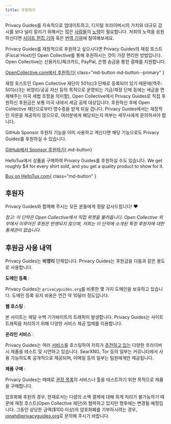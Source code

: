 ```yaml
---
title: 후원하기
---
```


<!-- markdownlint-disable MD036 -->
Privacy Guides를 지속적으로 업데이트하고, 디지털 프라이버시의 가치와 대규모 감시를 보다 널리 알리기 위해서는 많은 [사람들](https://github.com/privacyguides/privacyguides.org/graphs/contributors)의 [노력](https://github.com/privacyguides/privacyguides.org/pulse/monthly)이 필요합니다. 저희의 노력을 응원하신다면 [사이트 편집 기여](https://github.com/privacyguides/privacyguides.org) 혹은 [번역 기여](https://crowdin.com/project/privacyguides)에 참여해보세요.

Privacy Guides를 재정적으로 후원하고 싶으시다면 Privacy Guides의 재정 호스트(Fiscal Host)인 Open Collective를 통해 후원하시는 것이 가장 편리한 방법입니다. Open Collective는 신용카드/체크카드, PayPal, 은행 송금을 통한 결제를 지원합니다.

[OpenCollective.com에서 후원하기](https://opencollective.com/privacyguides/donate){ class="md-button md-button--primary" }

재정 호스트인 Open Collective 재단이 501(c)3 단체로 등록되어 있기 때문에(역주: 501(c)3는 비영리/공공 자선 등의 목적으로 운영되는 기금/재정 단체 등에는 세금을 면제해주는 미국 세법 조항을 의미함), Open Collective에서 Privacy Guides로 직접 후원하신 후원금은 보통 미국 내에서 세금 공제 대상입니다. 후원하신 후에 Open Collective 재단으로부터 영수증을 받게 되실 겁니다. Privacy Guides에서는 재정적인 자문을 제공하지 않으므로, 여러분에게 해당되는지 여부는 세무사에게 문의하셔야 합니다.

GitHub Sponsor 후원자 기능을 이미 사용하고 계신다면 해당 기능으로도 Privacy Guides를 후원하실 수 있습니다.

[GitHub에서 Sponsor 후원하기](https://github.com/sponsors/privacyguides ""){.md-button}

HelloTux에서 상품을 구매하여 Privacy Guides를 후원하실 수도 있습니다. We get roughly $4 for every shirt sold, and you get a quality product to show for it.

[Buy on HelloTux.com](https://hellotux.com/privacyguides){ class="md-button" }

## 후원자

Privacy Guides와 함께해 주시는 모든 분들에게 정말 감사드립니다! :heart:

*참고: 이 단락은 Open Collective에서 직접 위젯을 불러옵니다. Open Collective 외부에서 이루어진 후원은 반영되지 않으며, 저희는 이 단락에 소개된 특정 후원자에 대한 통제권이 없습니다.*

<script src="https://opencollective.com/privacyguides/banner.js"></script>

## 후원금 사용 내역

Privacy Guides는 **비영리** 단체입니다. Privacy Guides는 후원금을 다음과 같은 용도로 사용합니다.

**도메인 등록**
:

Privacy Guides는 `privacyguides.org`를 비롯한 몇 가지 도메인을 보유하고 있습니다. 도메인 등록 유지 비용은 연간 약 10달러 정도입니다.

**웹 호스팅**
:

본 사이트는 매달 수백 기가바이트의 트래픽이 발생합니다. Privacy Guides는 사이트 트래픽을 처리하기 위해 다양한 서비스 제공 업체를 이용합니다.

**온라인 서비스**
:

Privacy Guides는 여러 [서비스](https://privacyguides.net)를 호스팅하여 저희가 [추천하고 있는](../tools.md) 다양한 프라이버시 제품을 테스트 및 시연하고 있습니다. SearXNG, Tor 등의 일부는 커뮤니티에서 사용 가능하도록 공개적으로 제공되며, 이메일 등의 일부는 팀원에게만 제공됩니다.

**제품 구매**
:

Privacy Guides는 때때로 [권장 목록](../tools.md)의 서비스나 툴을 테스트하기 위한 목적으로 제품을 구매합니다.

암호화폐 후원의 경우, 현재로서는 다량의 소액 결제에 대해 회계 처리가 불가능하기 때문에 재정 호스트(Open Collective 재단)와 협력하고 있지만 향후에는 변경될 예정입니다. 그동안 상당한 금액($100 이상)의 암호화폐를 기부하시려는 경우, [jonah@privacyguides.org](mailto:jonah@privacyguides.org)로 문의해 주시기 바랍니다.
